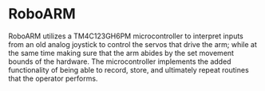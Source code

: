 # RoboARM
RoboARM utilizes a TM4C123GH6PM microcontroller to interpret inputs from an old analog joystick to control the servos that drive the arm; while at the same time making sure that the arm abides by the set movement bounds of the hardware. The microcontroller implements the added functionality of being able to record, store, and ultimately repeat routines that the operator performs.
